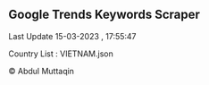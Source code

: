 

## Google Trends Keywords Scraper 
 
Last Update 15-03-2023 , 17:55:47

Country List :
VIETNAM.json



© Abdul Muttaqin 
